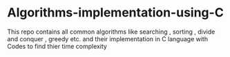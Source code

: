 # Algorithms-implementation-using-C
This repo contains all common algorithms like searching , sorting , divide and conquer , greedy etc. and their implementation in C language with Codes to find thier time complexity

